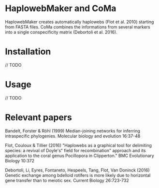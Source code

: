 # HaplowebMaker and CoMa
HaplowebMaker creates automatically haplowebs (Flot et al. 2010) starting from FASTA files. CoMa combines the informations from several markers into a single conspecificity matrix (Debortoli et al. 2016).

# Installation

// TODO

# Usage

// TODO

# Relevant papers
Bandelt, Forster & Röhl (1999) Median-joining networks for inferring intraspecific phylogenies. Molecular biology and evolution 16:37-48

Flot, Couloux & Tillier (2016) "Haplowebs as a graphical tool for delimiting species: a revival of Doyle's" field for recombination" approach and its application to the coral genus Pocillopora in Clipperton." BMC Evolutionary Biology 10:372

Debortoli, Li, Eyres, Fontaneto, Hespeels, Tang, Flot, Van Doninck (2016) Genetic exchange among bdelloid rotifers is more likely due to horizontal gene transfer than to meiotic sex. Current Biology 26:723-732


